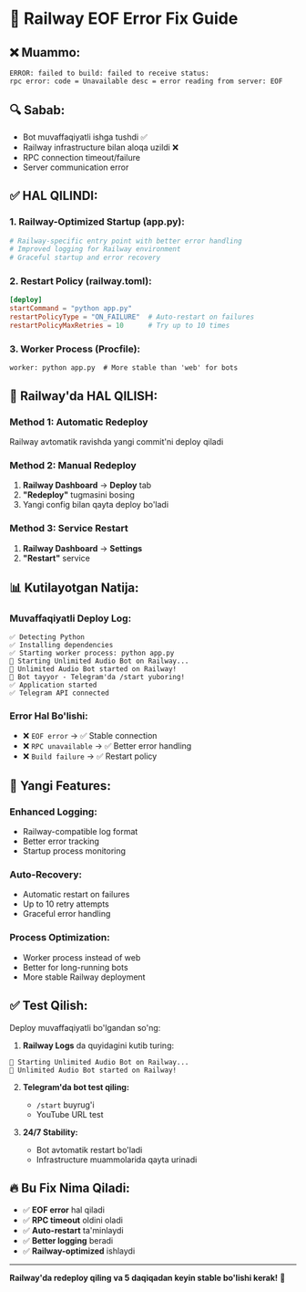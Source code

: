 # 🔧 Railway EOF Error Fix Guide

## ❌ **Muammo:**
```
ERROR: failed to build: failed to receive status: 
rpc error: code = Unavailable desc = error reading from server: EOF
```

## 🔍 **Sabab:**
- Bot muvaffaqiyatli ishga tushdi ✅
- Railway infrastructure bilan aloqa uzildi ❌
- RPC connection timeout/failure
- Server communication error

## ✅ **HAL QILINDI:**

### **1. Railway-Optimized Startup (app.py):**
```python
# Railway-specific entry point with better error handling
# Improved logging for Railway environment
# Graceful startup and error recovery
```

### **2. Restart Policy (railway.toml):**
```toml
[deploy]
startCommand = "python app.py"
restartPolicyType = "ON_FAILURE"  # Auto-restart on failures
restartPolicyMaxRetries = 10      # Try up to 10 times
```

### **3. Worker Process (Procfile):**
```
worker: python app.py  # More stable than 'web' for bots
```

## 🚀 **Railway'da HAL QILISH:**

### **Method 1: Automatic Redeploy**
Railway avtomatik ravishda yangi commit'ni deploy qiladi

### **Method 2: Manual Redeploy**
1. **Railway Dashboard** → **Deploy** tab
2. **"Redeploy"** tugmasini bosing
3. Yangi config bilan qayta deploy bo'ladi

### **Method 3: Service Restart**
1. **Railway Dashboard** → **Settings**
2. **"Restart"** service

## 📊 **Kutilayotgan Natija:**

### **Muvaffaqiyatli Deploy Log:**
```
✅ Detecting Python
✅ Installing dependencies  
✅ Starting worker process: python app.py
🚀 Starting Unlimited Audio Bot on Railway...
🚀 Unlimited Audio Bot started on Railway!
📱 Bot tayyor - Telegram'da /start yuboring!
✅ Application started
✅ Telegram API connected
```

### **Error Hal Bo'lishi:**
- ❌ `EOF error` → ✅ Stable connection
- ❌ `RPC unavailable` → ✅ Better error handling  
- ❌ `Build failure` → ✅ Restart policy

## 🎯 **Yangi Features:**

### **Enhanced Logging:**
- Railway-compatible log format
- Better error tracking
- Startup process monitoring

### **Auto-Recovery:**
- Automatic restart on failures
- Up to 10 retry attempts
- Graceful error handling

### **Process Optimization:**
- Worker process instead of web
- Better for long-running bots
- More stable Railway deployment

## ✅ **Test Qilish:**

Deploy muvaffaqiyatli bo'lgandan so'ng:

1. **Railway Logs** da quyidagini kutib turing:
```
🚀 Starting Unlimited Audio Bot on Railway...
🚀 Unlimited Audio Bot started on Railway!
```

2. **Telegram'da bot test qiling:**
   - `/start` buyrug'i
   - YouTube URL test

3. **24/7 Stability:** 
   - Bot avtomatik restart bo'ladi
   - Infrastructure muammolarida qayta urinadi

## 🔥 **Bu Fix Nima Qiladi:**

- ✅ **EOF error** hal qiladi
- ✅ **RPC timeout** oldini oladi
- ✅ **Auto-restart** ta'minlaydi
- ✅ **Better logging** beradi
- ✅ **Railway-optimized** ishlaydi

---

**Railway'da redeploy qiling va 5 daqiqadan keyin stable bo'lishi kerak!** 🚀